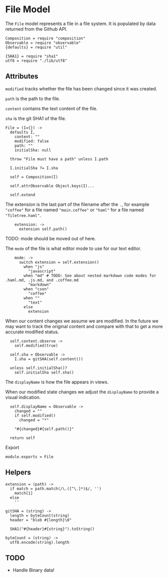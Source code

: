 File Model
==========

The `File` model represents a file in a file system. It is populated by data
returned from the Github API.

    Composition = require "composition"
    Observable = require "observable"
    {defaults} = require "util"

    {SHA1} = require "sha1"
    utf8 = require "./lib/utf8"

Attributes
----------
`modified` tracks whether the file has been changed since it was created.

`path` is the path to the file.

`content` contains the text content of the file.

`sha` is the git SHA1 of the file.

    File = (I={}) ->
      defaults I,
        content: ""
        modified: false
        path: ""
        initialSha: null

      throw "File must have a path" unless I.path

      I.initialSha ?= I.sha

      self = Composition(I)

      self.attrObservable Object.keys(I)...

      self.extend

The extension is the last part of the filename after the `.`, for example
`"coffee"` for a file named `"main.coffee"` or `"haml"` for a file named
`"filetree.haml"`.

        extension: ->
          extension self.path()

TODO: mode should be moved out of here.

The `mode` of the file is what editor mode to use for our text editor.

        mode: ->
          switch extension = self.extension()
            when "js"
              "javascript"
            when "md" # TODO: See about nested markdown code modes for .haml.md, .js.md, and .coffee.md
              "markdown"
            when "cson"
              "coffee"
            when ""
              "text"
            else
              extension

When our content changes we assume we are modified. In the future we may want to
track the original content and compare with that to get a more accurate modified
status.

      self.content.observe ->
        self.modified(true)

      self.sha = Observable ->
        I.sha = gitSHA(self.content())

      unless self.initialSha()?
        self.initialSha self.sha()

The `displayName` is how the file appears in views.

When our modified state changes we adjust the `displayName` to provide a visual
indication.

      self.displayName = Observable ->
        changed = ""
        if self.modified()
          changed = "*"

        "#{changed}#{self.path()}"

      return self

Export

    module.exports = File

Helpers
-------

    extension = (path) ->
      if match = path.match(/\.([^\.]*)$/, '')
        match[1]
      else
        ''

    gitSHA = (string) ->
      length = byteCount(string)
      header = "blob #{length}\0"

      SHA1("#{header}#{string}").toString()

    byteCount = (string) ->
      utf8.encode(string).length

TODO
----

- Handle Binary data!
